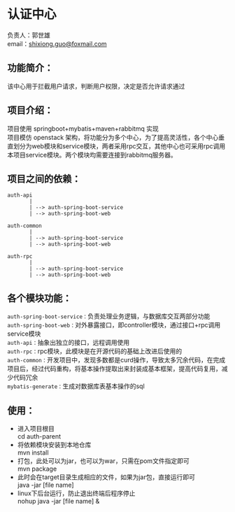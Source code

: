 # 认证中心


负责人：郭世雄  
email：shixiong.guo@foxmail.com  


## 功能简介：
该中心用于拦截用户请求，判断用户权限，决定是否允许请求通过


## 项目介绍：
项目使用 springboot+mybatis+maven+rabbitmq 实现  
项目模仿 openstack 架构，将功能分为多个中心，为了提高灵活性，各个中心垂直划分为web模块和service模块，两者采用rpc交互，其他中心也可采用rpc调用本项目service模块。两个模块均需要连接到rabbitmq服务器。


## 项目之间的依赖：    
```
auth-api
       |
       | --> auth-spring-boot-service
       | --> auth-spring-boot-web
       
auth-common
       |
       | --> auth-spring-boot-service
       | --> auth-spring-boot-web
       
auth-rpc
       |
       | --> auth-spring-boot-service
       | --> auth-spring-boot-web
```


## 各个模块功能：
`auth-spring-boot-service：`负责处理业务逻辑，与数据库交互两部分功能  
`auth-spring-boot-web：`对外暴露接口，即controller模块，通过接口+rpc调用service模块  
`auth-api：`抽象出独立的接口，远程调用使用  
`auth-rpc：`rpc模块，此模块是在开源代码的基础上改进后使用的  
`auth-common：`开发项目中，发现多数都是curd操作，导致太多冗余代码，在完成项目后，经过代码重构，将基本操作提取出来封装成基本框架，提高代码复用，减少代码冗余  
`mybatis-generate：`生成对数据库表基本操作的sql


## 使用：
- 进入项目根目  
  cd auth-parent
- 将依赖模块安装到本地仓库  
  mvn install
- 打包，此处可以为jar，也可以为war，只需在pom文件指定即可  
  mvn package  
- 此时会在target目录生成相应的文件，如果为jar包，直接运行即可  
  java -jar [file name]  
- linux下后台运行，防止退出终端后程序停止  
  nohup java -jar [file name] &  
  